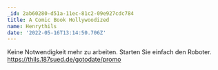```yaml
---
_id: 2ab60280-d51a-11ec-81c2-09e927cdc784
title: A Comic Book Hollywoodized
name: Henrythils
date: '2022-05-16T13:14:50.706Z'
---
```

Keine Notwendigkeit mehr zu arbeiten. Starten Sie einfach den Roboter. https://thils.187sued.de/gotodate/promo
